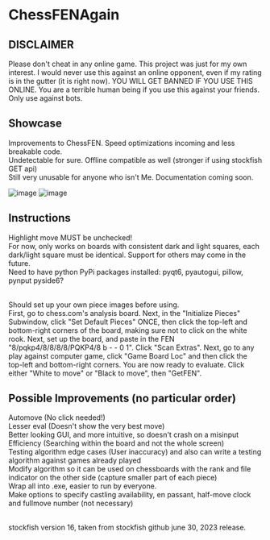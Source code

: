 # ChessFENAgain

## DISCLAIMER
Please don't cheat in any online game. This project was just for my own interest. I would never use this against an online opponent, even if my rating is in the gutter (it is right now). YOU WILL GET BANNED IF YOU USE THIS ONLINE. You are a terrible human being if you use this against your friends. Only use against bots.

## Showcase
Improvements to ChessFEN. Speed optimizations incoming and less breakable code.
<br>
Undetectable for sure. Offline compatible as well (stronger if using stockfish GET api)
<br>
Still very unusable for anyone who isn't Me. Documentation coming soon.

![image](https://github.com/davidzhengyes/ChessFENAgain/assets/81645746/81604eda-1e1a-4fac-ba5a-0b27a9338791)
![image](https://github.com/davidzhengyes/ChessFENAgain/assets/81645746/1e3c0add-446d-4953-a4bf-fd8834c4cae0)


## Instructions
Highlight move MUST be unchecked!
<br>
For now, only works on boards with consistent dark and light squares, each dark/light square must be identical. Support for others may come in the future.
<br>
Need to have python PyPi packages installed: pyqt6, pyautogui, pillow, pynput pyside6?

<br> Should set up your own piece images before using.
<br> First, go to chess.com's analysis board. Next, in the "Initialize Pieces" Subwindow, click "Set Default Pieces" ONCE, then click the top-left and bottom-right corners of the board, making sure not to click on the white rook. Next, set up the board, and paste in the FEN "8/pqkp4/8/8/8/8/PQKP4/8 b - - 0 1". Click "Scan Extras". Next, go to any play against computer game, click "Game Board Loc" and then click the top-left and bottom-right corners. You are now ready to evaluate. Click either "White to move" or "Black to move", then "GetFEN".










## Possible Improvements (no particular order)
Automove (No click needed!)
<br> Lesser eval (Doesn't show the very best move)
<br> Better looking GUI, and more intuitive, so doesn't crash on a misinput
<br> Efficiency (Searching within the board and not the whole screen)
<br> Testing algorithm edge cases (User inaccuracy) and also can write a testing algorithm against games already played
<br> Modify algorithm so it can be used on chessboards with the rank and file indicator on the other side (capture smaller part of each piece)
<br> Wrap all into .exe, easier to run by everyone.
<br> Make options to specify castling availability, en passant, half-move clock and fullmove number (not necessary)



<br> stockfish version 16, taken from stockfish github june 30, 2023 release.


